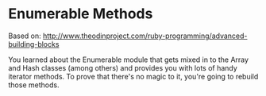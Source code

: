 Enumerable Methods
==============

Based on: http://www.theodinproject.com/ruby-programming/advanced-building-blocks

You learned about the Enumerable module that gets mixed in to the Array and Hash classes (among others) and provides you with lots of handy iterator methods. To prove that there's no magic to it, you're going to rebuild those methods.
